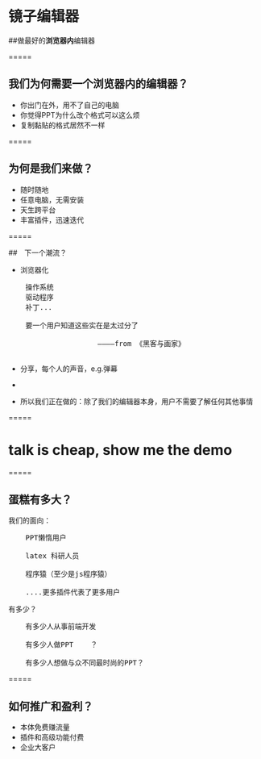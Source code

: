 # 镜子编辑器
##做最好的**浏览器内**编辑器


=====

## 我们为何需要一个浏览器内的编辑器？

* 你出门在外，用不了自己的电脑
* 你觉得PPT为什么改个格式可以这么烦
* 复制黏贴的格式居然不一样


=====

## 为何是我们来做？

* 随时随地
* 任意电脑，无需安装
* 天生跨平台
* 丰富插件，迅速迭代


=====

##　下一个潮流？

* 浏览器化

<pre>
	操作系统
	驱动程序
	补丁...

	要一个用户知道这些实在是太过分了

                     ————from 《黑客与画家》

</pre>	

* 分享，每个人的声音，e.g.弹幕
* 

* 所以我们正在做的：除了我们的编辑器本身，用户不需要了解任何其他事情

=====

# talk is cheap, show me the demo

=====

## 蛋糕有多大？

我们的面向：
<pre>
	PPT懒惰用户
	
	latex 科研人员
	
	程序猿（至少是js程序猿）

	....更多插件代表了更多用户
</pre>	

有多少？

<pre>
	有多少人从事前端开发
	
	有多少人做PPT	？
	
	有多少人想做与众不同最时尚的PPT？
</pre>	

=====

## 如何推广和盈利？

* 本体免费赚流量
* 插件和高级功能付费
* 企业大客户

